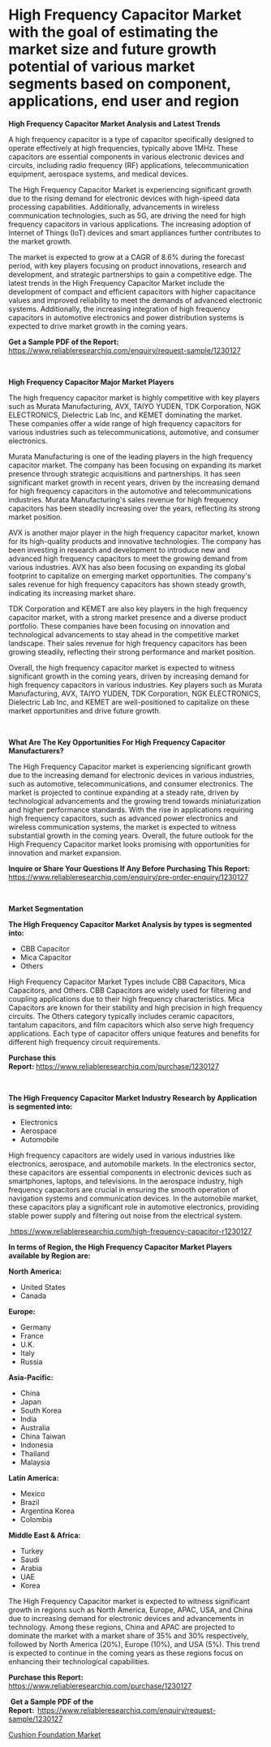 <p><h1>High Frequency Capacitor Market with the goal of estimating the market size and future growth potential of various market segments based on component, applications, end user and region</h1></p><p><strong>High Frequency Capacitor Market Analysis and Latest Trends</strong></p>
<p><p>A high frequency capacitor is a type of capacitor specifically designed to operate effectively at high frequencies, typically above 1MHz. These capacitors are essential components in various electronic devices and circuits, including radio frequency (RF) applications, telecommunication equipment, aerospace systems, and medical devices.</p><p>The High Frequency Capacitor Market is experiencing significant growth due to the rising demand for electronic devices with high-speed data processing capabilities. Additionally, advancements in wireless communication technologies, such as 5G, are driving the need for high frequency capacitors in various applications. The increasing adoption of Internet of Things (IoT) devices and smart appliances further contributes to the market growth.</p><p>The market is expected to grow at a CAGR of 8.6% during the forecast period, with key players focusing on product innovations, research and development, and strategic partnerships to gain a competitive edge. The latest trends in the High Frequency Capacitor Market include the development of compact and efficient capacitors with higher capacitance values and improved reliability to meet the demands of advanced electronic systems. Additionally, the increasing integration of high frequency capacitors in automotive electronics and power distribution systems is expected to drive market growth in the coming years.</p></p>
<p><strong>Get a Sample PDF of the Report:&nbsp;</strong> <a href="https://www.reliableresearchiq.com/enquiry/request-sample/1230127">https://www.reliableresearchiq.com/enquiry/request-sample/1230127</a></p>
<p>&nbsp;</p>
<p><strong>High Frequency Capacitor Major Market Players</strong></p>
<p><p>The high frequency capacitor market is highly competitive with key players such as Murata Manufacturing, AVX, TAIYO YUDEN, TDK Corporation, NGK ELECTRONICS, Dielectric Lab Inc, and KEMET dominating the market. These companies offer a wide range of high frequency capacitors for various industries such as telecommunications, automotive, and consumer electronics.</p><p>Murata Manufacturing is one of the leading players in the high frequency capacitor market. The company has been focusing on expanding its market presence through strategic acquisitions and partnerships. It has seen significant market growth in recent years, driven by the increasing demand for high frequency capacitors in the automotive and telecommunications industries. Murata Manufacturing's sales revenue for high frequency capacitors has been steadily increasing over the years, reflecting its strong market position.</p><p>AVX is another major player in the high frequency capacitor market, known for its high-quality products and innovative technologies. The company has been investing in research and development to introduce new and advanced high frequency capacitors to meet the growing demand from various industries. AVX has also been focusing on expanding its global footprint to capitalize on emerging market opportunities. The company's sales revenue for high frequency capacitors has shown steady growth, indicating its increasing market share.</p><p>TDK Corporation and KEMET are also key players in the high frequency capacitor market, with a strong market presence and a diverse product portfolio. These companies have been focusing on innovation and technological advancements to stay ahead in the competitive market landscape. Their sales revenue for high frequency capacitors has been growing steadily, reflecting their strong performance and market position.</p><p>Overall, the high frequency capacitor market is expected to witness significant growth in the coming years, driven by increasing demand for high frequency capacitors in various industries. Key players such as Murata Manufacturing, AVX, TAIYO YUDEN, TDK Corporation, NGK ELECTRONICS, Dielectric Lab Inc, and KEMET are well-positioned to capitalize on these market opportunities and drive future growth.</p></p>
<p>&nbsp;</p>
<p><strong>What Are The Key Opportunities For High Frequency Capacitor Manufacturers?</strong></p>
<p><p>The High Frequency Capacitor market is experiencing significant growth due to the increasing demand for electronic devices in various industries, such as automotive, telecommunications, and consumer electronics. The market is projected to continue expanding at a steady rate, driven by technological advancements and the growing trend towards miniaturization and higher performance standards. With the rise in applications requiring high frequency capacitors, such as advanced power electronics and wireless communication systems, the market is expected to witness substantial growth in the coming years. Overall, the future outlook for the High Frequency Capacitor market looks promising with opportunities for innovation and market expansion.</p></p>
<p><strong>Inquire or Share Your Questions If Any Before Purchasing This Report:</strong> <a href="https://www.reliableresearchiq.com/enquiry/pre-order-enquiry/1230127">https://www.reliableresearchiq.com/enquiry/pre-order-enquiry/1230127</a></p>
<p>&nbsp;</p>
<p><strong>Market Segmentation</strong></p>
<p><strong>The High Frequency Capacitor Market Analysis by types is segmented into:</strong></p>
<p><ul><li>CBB Capacitor</li><li>Mica Capacitor</li><li>Others</li></ul></p>
<p><p>High Frequency Capacitor Market Types include CBB Capacitors, Mica Capacitors, and Others. CBB Capacitors are widely used for filtering and coupling applications due to their high frequency characteristics. Mica Capacitors are known for their stability and high precision in high frequency circuits. The Others category typically includes ceramic capacitors, tantalum capacitors, and film capacitors which also serve high frequency applications. Each type of capacitor offers unique features and benefits for different high frequency circuit requirements.</p></p>
<p><strong>Purchase this Report:&nbsp;</strong><a href="https://www.reliableresearchiq.com/purchase/1230127">https://www.reliableresearchiq.com/purchase/1230127</a></p>
<p>&nbsp;</p>
<p><strong>The High Frequency Capacitor Market Industry Research by Application is segmented into:</strong></p>
<p><ul><li>Electronics</li><li>Aerospace</li><li>Automobile</li></ul></p>
<p><p>High frequency capacitors are widely used in various industries like electronics, aerospace, and automobile markets. In the electronics sector, these capacitors are essential components in electronic devices such as smartphones, laptops, and televisions. In the aerospace industry, high frequency capacitors are crucial in ensuring the smooth operation of navigation systems and communication devices. In the automobile market, these capacitors play a significant role in automotive electronics, providing stable power supply and filtering out noise from the electrical system.</p></p>
<p><a href="https://www.reliableresearchiq.com/high-frequency-capacitor-r1230127">&nbsp;https://www.reliableresearchiq.com/high-frequency-capacitor-r1230127</a></p>
<p><strong>In terms of Region, the High Frequency Capacitor Market Players available by Region are:</strong></p>
<p>
    <p> <strong> North America: </strong>
        <ul>
            <li>United States</li>
            <li>Canada</li>
        </ul>
        </p> 
    <p> <strong> Europe: </strong>
        <ul>
            <li>Germany</li>
            <li>France</li>
            <li>U.K.</li>
            <li>Italy</li>
            <li>Russia</li>
        </ul>
        </p> 
    <p> <strong> Asia-Pacific: </strong>
        <ul>
            <li>China</li>
            <li>Japan</li>
            <li>South Korea</li>
            <li>India</li>
            <li>Australia</li>
            <li>China Taiwan</li>
            <li>Indonesia</li>
            <li>Thailand</li>
            <li>Malaysia</li>
        </ul>
        </p> 
    <p> <strong> Latin America: </strong>
        <ul>
            <li>Mexico</li>
            <li>Brazil</li>
            <li>Argentina Korea</li>
            <li>Colombia</li>
        </ul>
        </p> 
    <p> <strong> Middle East & Africa: </strong>
        <ul>
            <li>Turkey</li>
            <li>Saudi</li>
            <li>Arabia</li>
            <li>UAE</li>
            <li>Korea</li>
        </ul>
    </p>
    </p>
<p><p>The High Frequency Capacitor market is expected to witness significant growth in regions such as North America, Europe, APAC, USA, and China due to increasing demand for electronic devices and advancements in technology. Among these regions, China and APAC are projected to dominate the market with a market share of 35% and 30% respectively, followed by North America (20%), Europe (10%), and USA (5%). This trend is expected to continue in the coming years as these regions focus on enhancing their technological capabilities.</p></p>
<p><strong>Purchase this Report: </strong><a href="https://www.reliableresearchiq.com/purchase/1230127">https://www.reliableresearchiq.com/purchase/1230127</a></p>
<p>&nbsp;<strong>Get a Sample PDF of the Report:&nbsp;&nbsp;</strong><a href="https://www.reliableresearchiq.com/enquiry/request-sample/1230127">https://www.reliableresearchiq.com/enquiry/request-sample/1230127</a></p>
<p><strong></strong></p>
<p><p><a href="https://github.com/hxuqpfvq95/Market-Research-Report-List-1/blob/main/cushion-foundation-market.md">Cushion Foundation Market</a></p></p>